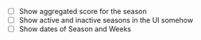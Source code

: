 -   [ ] Show aggregated score for the season
-   [ ] Show active and inactive seasons in the UI somehow
-   [ ] Show dates of Season and Weeks
